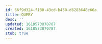 ```yaml
---
id: 56f9d324-f180-43cd-b430-d6283648e66a
title: QUERY
desc: ''
updated: 1618573870787
created: 1618573870787
stub: true
---
```


